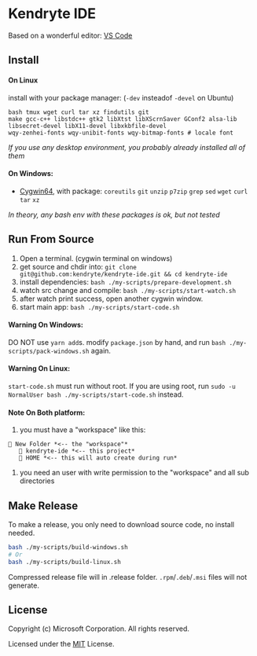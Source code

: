 # Kendryte IDE

Based on a wonderful editor: [VS Code](https://code.visualstudio.com)

## Install
#### On Linux
install with your package manager: (`-dev` insteadof `-devel` on Ubuntu)
```text
bash tmux wget curl tar xz findutils git
make gcc-c++ libstdc++ gtk2 libXtst libXScrnSaver GConf2 alsa-lib
libsecret-devel libX11-devel libxkbfile-devel
wqy-zenhei-fonts wqy-unibit-fonts wqy-bitmap-fonts # locale font
```

*If you use any desktop environment, you probably already installed all of them*

#### On Windows:
* [Cygwin64](https://cygwin.com/install.html), with package:
 `coreutils`
 `git`
 `unzip`
 `p7zip`
 `grep`
 `sed`
 `wget`
 `curl`
 `tar`
 `xz`

*In theory, any bash env with these packages is ok, but not tested*

## Run From Source
1. Open a terminal. (cygwin terminal on windows)
1. get source and chdir into: `git clone git@github.com:kendryte/kendryte-ide.git && cd kendryte-ide`
1. install dependencies: `bash ./my-scripts/prepare-development.sh`
1. watch src change and compile: `bash ./my-scripts/start-watch.sh`
1. after watch print success, open another cygwin window.
1. start main app: `bash ./my-scripts/start-code.sh`

#### Warning On Windows:
DO NOT use `yarn add`s.
modify `package.json` by hand, and run `bash ./my-scripts/pack-windows.sh` again.

#### Warning On Linux:
`start-code.sh` must run without root. If you are using root, run `sudo -u NormalUser bash ./my-scripts/start-code.sh` instead.

#### Note On Both platform:
1. you must have a "workspace" like this:
```
📁 New Folder *<-- the "workspace"*
   📁 kendryte-ide *<-- this project*
   📁 HOME *<-- this will auto create during run*
```
1. you need an user with write permission to the "workspace" and all sub directories


## Make Release

To make a release, you only need to download source code, no install needed.

```bash
bash ./my-scripts/build-windows.sh
# Or
bash ./my-scripts/build-linux.sh
```

Compressed release file will in .release folder.
`.rpm`/`.deb`/`.msi` files will not generate.

## License

Copyright (c) Microsoft Corporation. All rights reserved.

Licensed under the [MIT](LICENSE.txt) License.